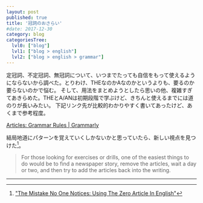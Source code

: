 ```yaml
---
layout: post
published: true
title: '冠詞のおさらい'
#date: 2017-12-30
category: blog
categoriesTree:
  lvl0: ["blog"]
  lvl1: ["blog > english"]
  lvl2: ["blog > english > grammar"]
---
```

定冠詞、不定冠詞、無冠詞について、いつまでたっても自信をもって使えるようにならないから調べた。とりわけ、THEなのかAなのかというよりも、要るのか要らないのかで悩む。
そして、用法をまとめようとしたら思いの他、複雑すぎてあきらめた。THEとA/ANは初期段階で学ぶけど、きちんと使えるまでには道のりが長いみたい。
下記リンク先が比較的わかりやすく書いてあったけど、あくまで参考程度。

[Articles: Grammar Rules \| Grammarly](https://www.grammarly.com/blog/articles/)

結局地道にパターンを覚えていくしかないかと思っていたら、新しい視点を見つけた[^1]。

> For those looking for exercises or drills, one of the easiest things to do would be to find a newspaper story, remove the articles, wait a day or two, and then try to add the articles back into the writing.

--- 
[^1]: ["The Mistake No One Notices: Using The Zero Article In English"](https://www.italki.com/article/1003/The-Mistake-No-One-Notices:-Using-The-Zero-Article-In-English)
